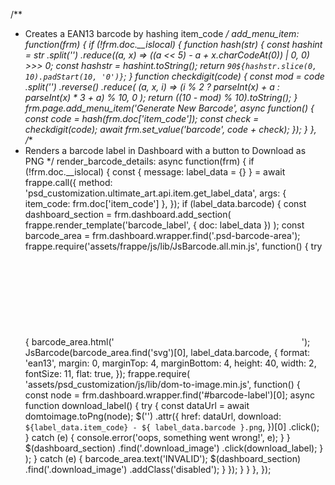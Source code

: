  /**
   * Creates a EAN13 barcode by hashing item_code
   */
  add_menu_item: function(frm) {
    if (!frm.doc.__islocal) {
      function hash(str) {
        const hashint =
          str
            .split('')
            .reduce((a, x) => ((a << 5) - a + x.charCodeAt(0)) | 0, 0) >>> 0;
        const hashstr = hashint.toString();
        return `90${hashstr.slice(0, 10).padStart(10, '0')}`;
      }
      function checkdigit(code) {
        const mod = code
          .split('')
          .reverse()
          .reduce(
            (a, x, i) => (i % 2 ? parseInt(x) + a : parseInt(x) * 3 + a) % 10,
            0
          );
        return ((10 - mod) % 10).toString();
      }
      frm.page.add_menu_item('Generate New Barcode', async function() {
        const code = hash(frm.doc['item_code']);
        const check = checkdigit(code);
        await frm.set_value('barcode', code + check);
      });
    }
  },
  /**
   * Renders a barcode label in Dashboard with a button to Download as PNG
   */
  render_barcode_details: async function(frm) {
    if (!frm.doc.__islocal) {
      const { message: label_data = {} } = await frappe.call({
        method: 'psd_customization.ultimate_art.api.item.get_label_data',
        args: { item_code: frm.doc['item_code'] },
      });
      if (label_data.barcode) {
        const dashboard_section = frm.dashboard.add_section(
          frappe.render_template('barcode_label', { doc: label_data })
        );
        const barcode_area = frm.dashboard.wrapper.find('.psd-barcode-area');
        frappe.require('assets/frappe/js/lib/JsBarcode.all.min.js', function() {
          try {
            barcode_area.html('<svg />');
            JsBarcode(barcode_area.find('svg')[0], label_data.barcode, {
              format: 'ean13',
              margin: 0,
              marginTop: 4,
              marginBottom: 4,
              height: 40,
              width: 2,
              fontSize: 11,
              flat: true,
            });
            frappe.require(
              'assets/psd_customization/js/lib/dom-to-image.min.js',
              function() {
                const node = frm.dashboard.wrapper.find('#barcode-label')[0];
                async function download_label() {
                  try {
                    const dataUrl = await domtoimage.toPng(node);
                    $('<a />')
                      .attr({
                        href: dataUrl,
                        download: `${label_data.item_code} - ${
                          label_data.barcode
                        }.png`,
                      })[0]
                      .click();
                  } catch (e) {
                    console.error('oops, something went wrong!', e);
                  }
                }
                $(dashboard_section)
                  .find('.download_image')
                  .click(download_label);
              }
            );
          } catch (e) {
            barcode_area.text('INVALID');
            $(dashboard_section)
              .find('.download_image')
              .addClass('disabled');
          }
        });
      }
    }
  },
});

